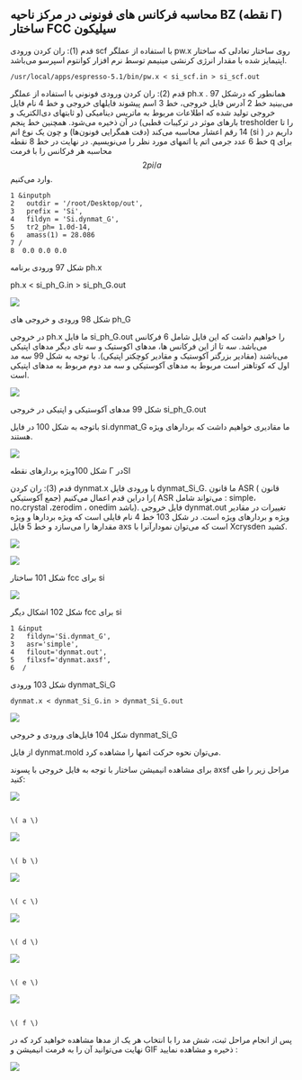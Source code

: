 ## محاسبه فرکانس های فونونی در مرکز ناحیه BZ \(نقطه Γ\) ساختار FCC سیلیکون

قدم \(1\): ران کردن ورودی scf با استفاده از عملگر pw.x روی ساختار تعادلی که ساختار اپتیمایز شده با مقدار انرژی کرنشی مینیمم توسط نرم افزار کوانتوم اسپرسو می‌باشد.

```
/usr/local/apps/espresso-5.1/bin/pw.x < si_scf.in > si_scf.out
```

قدم \(2\): ران کردن ورودی فونونی با استفاده از عملگر ph.x . همانطور که درشکل 97 می‌بینید خط 2 آدرس فایل خروجی، خط 3 اسم پیشوند فایلهای خروجی و خط 4 نام فایل خروجی تولید شده که اطلاعات مربوط به ماتریس دینامیکی \(و ثابتهای دی‌الکتریک و بارهای موثر در ترکیبات قطبی\) در آن ذخیره می‌شود. همچنین خط پنجم tresholder را تا 14 رقم اعشار محاسبه می‌کند \(دقت همگرایی فونون‌ها\) و چون یک نوع اتم \(si \) داریم در خط 6 عدد جرمی اتم یا اتمهای مورد نظر را می‌نویسیم. در نهایت در خط 8 نقطه q برای محاسبه هر فرکانس را با فرمت $$2pi/a$$ وارد می‌کنیم. 

```
1 &inputph
2   outdir = '/root/Desktop/out',
3   prefix = 'Si',
4   fildyn = 'Si.dynmat_G',
5   tr2_ph= 1.0d-14,
6   amass(1) = 28.086
7 /
8  0.0 0.0 0.0
```

شکل 97 ورودی برنامه ph.x

ph.x &lt; si\_ph\_G.in &gt; si\_ph\_G.out

![](/assets/980.JPG)

شکل 98 ورودی و خروجی های ph\_G

در خروجی  ph.x ما فایل si\_ph\_G.out را خواهیم داشت که این فایل شامل 6 فرکانس می‌باشد. سه تا از این فرکانس ها، مدهای اکوستیک و سه تای دیگر مدهای اپتیکی می‌باشند \(مقادیر بزرگتر آکوستیک و مقادیر کوچکتر اپتیکی\). با توجه به شکل 99 سه مد اول که کوتاهتر است مربوط به مدهای آکوستیکی و سه مد دوم مربوط به مدهای اپتیکی است.

![](/assets/99.png)

شکل 99 مدهای آکوستیکی و اپتیکی در خروجی si\_ph\_G.out

باتوجه به شکل 100 در فایل si.dynmat\_G ما مقادیری خواهیم داشت که بردارهای ویژه هستند.

![](/assets/100.png)

شکل 100ویژه بردارهای نقطه Γ درSI

قدم \(3\): ران کردن dynmat.x با ورودی فایل dynmat\_Si\_G. ما قانون ASR \( قانون جمع آکوستیکی\) را دراین قدم اعمال می‌کنیم\( ASR می‌تواند شامل : simple، no،crystal ،zerodim ، onedim باشد\). فایل خروجی dynmat.out تغییرات در مقادیر ویژه و بردارهای ویژه است. در شکل 103 خط 4 نام فایلی است که ویژه بردارها و ویژه مقدارها را می‌سازد و خط 5 فایل axs است که می‌توان نمودارآنرا با Xcrysden کشید.

![](/assets/1010.JPG)

![](/assets/101.png)

شکل 101 ساختار fcc برای si

![](/assets/102.png)

شکل 102 اشکال دیگر fcc برای si

```
1 &input
2   fildyn='Si.dynmat_G',
3   asr='simple',
4   filout='dynmat.out',
5   filxsf='dynmat.axsf',
6  /
```

شکل 103 ورودی dynmat\_Si\_G

```
dynmat.x < dynmat_Si_G.in > dynmat_Si_G.out
```

![](/assets/104.png)

شکل 104 فایل‌های ورودی و خروجی  dynmat\_Si\_G

از فایل dynmat.mold می‌توان نحوه حرکت اتمها را مشاهده کرد.

برای مشاهده انیمیشن ساختار با توجه به فایل خروجی با پسوند axsf مراحل زیر را طی کنید:

![](/assets/aaa.png)

                                                                                                                 \( a \)

![](/assets/bbb.png) 

                                                                                                           \( b \) 

![](/assets/cccc.png)

                                                                                              \( c \)    

![](/assets/ddd.png)

                                                                                            \( d \)

![](/assets/eee.png)

                                                                                        \( e \)

![](/assets/fff.png)

                                                                                            \( f \)

پس از انجام مراحل ثبت، شش مد را با انتخاب هر یک  از مدها مشاهده خواهید کرد که در نهایت می‌توانید آن را به فرمت انیمیشن و GIF  ذخیره و مشاهده نمایید :

![](/assets/سسس.png)






